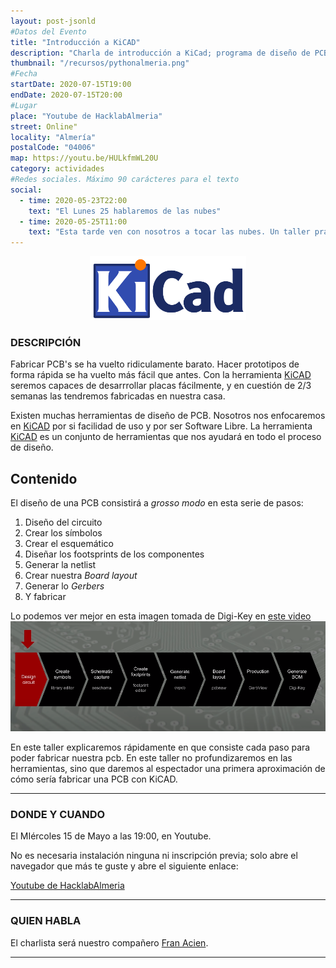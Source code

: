 ```yaml
---
layout: post-jsonld
#Datos del Evento
title: "Introducción a KiCAD"
description: "Charla de introducción a KiCad; programa de diseño de PCB y circuitos"
thumbnail: "/recursos/pythonalmeria.png"
#Fecha
startDate: 2020-07-15T19:00
endDate: 2020-07-15T20:00
#Lugar
place: "Youtube de HacklabAlmeria"
street: Online"
locality: "Almería"
postalCode: "04006"
map: https://youtu.be/HULkfmWL20U
category: actividades
#Redes sociales. Máximo 90 carácteres para el texto
social:
  - time: 2020-05-23T22:00
    text: "El Lunes 25 hablaremos de las nubes"
  - time: 2020-05-25T11:00
    text: "Esta tarde ven con nosotros a tocar las nubes. Un taller práctico"
---
```


<p align="center">
  <img
    src="/recursos/2020-07-15/LOGO.png"
    alt="Anarres" width="250px"/>
</p>

### DESCRIPCIÓN

Fabricar PCB's se ha vuelto ridiculamente barato. Hacer prototipos de forma rápida se ha vuelto más fácil que antes. Con la herramienta [KiCAD](https://kicad-pcb.org/) seremos capaces de desarrrollar placas fácilmente, y en cuestión de 2/3 semanas las tendremos fabricadas en nuestra casa.

Existen muchas herramientas de diseño de PCB. Nosotros nos enfocaremos en [KiCAD](https://kicad-pcb.org/) por si facilidad de uso y por ser Software Libre. La herramienta [KiCAD](https://kicad-pcb.org/) es un conjunto de herramientas que nos ayudará en todo el proceso de diseño.

## Contenido

El diseño de una PCB consistirá a *grosso modo* en esta serie de pasos:
1. Diseño del circuito
1. Crear los símbolos
1. Crear el esquemático
1. Diseñar los footsprints de los componentes
1. Generar la netlist
1. Crear nuestra *Board layout*
1. Generar lo *Gerbers*
1. Y fabricar

Lo podemos ver mejor en esta imagen tomada de Digi-Key en [este video](https://www.youtube.com/watch?v=vaCVh2SAZY4&t=588s)
![imagen1](/recursos/2020-07-15/1.PNG)

En este taller explicaremos rápidamente en que consiste cada paso para poder fabricar nuestra pcb. En este taller no profundizaremos en las herramientas, sino que daremos al espectador una primera aproximación de cómo sería fabricar una PCB con KiCAD.

---

### DONDE Y CUANDO

El MIércoles 15 de Mayo a las 19:00, en Youtube.

No es necesaria instalación ninguna ni inscripción previa; solo abre el navegador que más te guste y abre el siguiente enlace:

[Youtube de HacklabAlmeria](https://youtu.be/HULkfmWL20U)

---

### QUIEN HABLA

El charlista será nuestro compañero [Fran Acien](https://github.com/acien101).

---
